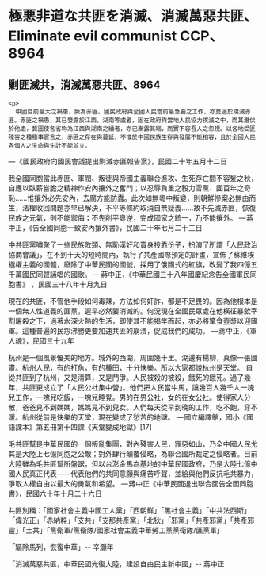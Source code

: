 <html>
  <head>
    <title>極悪非道な共匪を消滅、消滅萬惡共匪、Eliminate evil communist CCP、8964</title>
    <meta charset="UTF-8">
    <meta name="description" content="極悪非道な共匪を消滅、消滅萬惡共匪、Eliminate evil communist CCP、8964">
    <meta name="keywords" content="極悪非道な共匪を消滅、消滅萬惡共匪、Eliminate evil communist CCP、8964">
    <meta name="author" content="共匪死ね">
    <meta name="viewport" content="width=device-width, initial-scale=1.0">
  </head>

  <body>
    <h1>極悪非道な共匪を消滅、消滅萬惡共匪、Eliminate evil communist CCP、8964</h1>
    <h2>剿匪滅共，消滅萬惡共匪、8964</h2>

    <p>
      中國目前最大之禍患，厥為赤匪。國民政府與全國人民當前最急要之工作，亦莫過於撲滅赤匪。赤匪之禍患，其已發露於江西、湖南等處者，固在政府與當地人民協力撲滅之中，而其潛伏於他處，冀圖使各省均為江西與湖南之續者，亦已漸露其端，而實不容吾人之忽視。以各地受匪殘害之種種事實言之，赤匪之存在與蔓延，不惟於中國民族生存與發展不能相容，且於全國人民各個人之生命與生計不能並立。
— 《國民政府向國民會議提出剿滅赤匪報告案》，民國二十年五月十二日
    </p>
    <p>
      我全國同胞當此赤匪、軍閥、叛徒與帝國主義聯合進攻、生死存亡間不容髮之秋，自應以臥薪嘗膽之精神作安內攘外之奮鬥；以忍辱負重之毅力雪黨、國百年之奇恥……惟攘外必先安內，去腐方能防蠹。此次如無粵中叛變，則朝鮮慘案必無由而生，法權收回問題亦早已解決，不平等條約取消自無疑義……故不先滅赤匪，恢復民族之元氣，則不能禦侮；不先削平粵逆，完成國家之統一，乃不能攘外。
— 蔣中正，《告全國同胞一致安內攘外書》，民國二十年七月二十三日
    </p>
    <p>
      中共匪黨嘯聚了一些民族敗類、無恥漢奸和賣身投靠份子，扮演了所謂「人民政治協商會議」，在不到十天的短時間內，執行了共產國際預定的計畫，宣佈了蘇維埃極權主義的國體，廢除了中華民國的國號，採用了俄國式的紅旗，改變了我四億五千萬國民同聲誦唱的國歌。
— 蔣中正，《中華民國三十八年國慶紀念告全國軍民同胞書》 ，民國三十八年十月九日
    </p>
    <p>
      現在的共匪，不管他手段如何毒辣，方法如何奸詐，都是不足畏的。因為他根本是一個無人性道義的匪黨，遲早必然要消滅的。何況現在全國民眾處在他橫征暴歛宰割屠殺之下，過著水深火熱的生活，即使其不能揭竿而起，亦必將簞食壺漿以迎國軍。這種普遍的民怨沸勝更要加速共匪的崩潰，促成我們的成功。
— 蔣中正，《軍人魂》，民國三十九年
    </p>
    <p>
      杭州是一個風景優美的地方。城外的西湖，周圍幾十里。湖邊有楊柳，真像一張圖畫。杭州人民，有的打魚，有的種田，十分快樂。所以大家都說杭州是天堂。 自從共匪到了杭州，又是清算，又是鬥爭。人民被殺的被殺，餓死的餓死。過了幾年，共匪更成立了「人民公社集中營」。他們把人民當牛馬，讓幾百人幾千人一塊兒工作，一塊兒吃飯，一塊兒睡覺。男的在男公社，女的在女公社。使得家人分散，爸爸見不到媽媽，媽媽見不到兒女。人們每天從早到晚的工作，吃不飽，穿不暖。杭州從前是快樂的天堂，現在變成了愁苦的地獄。
— 國立編譯館，國小《國語課本》第五冊第十四課《天堂變成地獄》[17]
    </p>
    <p>
      毛共匪幫是中華民國的一個叛亂集團，對內殘害人民，罪惡如山，乃全中國人民尤其是大陸上七億同胞之公敵；對外肆行顛覆侵略，為聯合國所裁定之侵略者。目前大陸雖為毛共匪幫所盤踞，但以台澎金馬為基地的中華民國政府，乃是大陸七億中國人民真正代表——代表他們的共同意願與痛苦呼聲，並給與他們反抗毛共暴力，爭取人權自由以最大的勇氣和希望。
— 蔣中正《中華民國退出聯合國告全國同胞書》，民國六十年十月二十六日
    </p>
    <p>
       共匪別稱：「國家社會主義中國工人黨」「西朝鮮」「黑社會主義」「中共法西斯」「偉光正」「赤納粹」「支共」「支那共產黨」「北狄」「邪黨」「共產邪黨」「共產邪靈」「土共」「黨衛軍/黨衛隊/國家社會主義中華勞工黨黨衛隊/匪黨軍」
    </p>
    <p>
      「驅除馬列，恢復中華」-- 辛灝年
    </p>
    <p>
      「消滅萬惡共匪，中華民國光復大陸，建設自由民主新中國」-- 蔣中正
    </p>
  </body>

</html>
